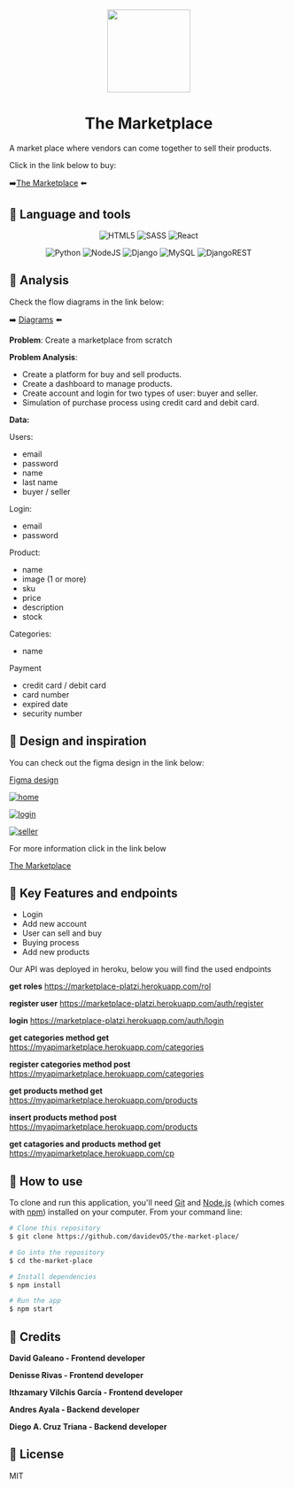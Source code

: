 <h1 align="center">
<img src="https://i.ibb.co/0CcbSJR/logo.png" width="150px">
</h1>
<h1 align="center">The Marketplace</h1>

A market place where vendors can come together to sell their products. 

Click in the link below to buy:


➡️[The Marketplace](https://the-market-place-eta.vercel.app/ "The Marketplace") ⬅️

## :shopping_cart: Language and tools
<p align="center">
<img alt="HTML5" src="https://img.shields.io/badge/html5%20-%23E34F26.svg?&style=for-the-badge&logo=html5&logoColor=white"/>  <img alt="SASS" src="https://img.shields.io/badge/SASS-hotpink.svg?&style=for-the-badge&logo=SASS&logoColor=white"/> <img alt="React" src="https://img.shields.io/badge/react-%2320232a.svg?style=for-the-badge&logo=react&logoColor=%2361DAFB"/>
</p>
<p align="center">
<img alt="Python" src="https://img.shields.io/badge/python-%2314354C.svg?style=for-the-badge&logo=python&logoColor=white"/> <img alt="NodeJS" src="https://img.shields.io/badge/node.js-%2343853D.svg?&style=for-the-badge&logo=node.js&logoColor=white"/> <img alt="Django" src="https://img.shields.io/badge/django-%23092E20.svg?style=for-the-badge&logo=django&logoColor=white"/> <img alt="MySQL" src="https://img.shields.io/badge/mysql-%2300f.svg?style=for-the-badge&logo=mysql&logoColor=white"/> <img alt="DjangoREST" src="https://img.shields.io/badge/DJANGO-REST-ff1709?style=for-the-badge&logo=django&logoColor=white&color=ff1709&labelColor=gray"/>
</p>

## :shopping_cart: Analysis

Check the flow diagrams in the link below:

➡️ [Diagrams](https://miro.com/app/board/o9J_lERVglo=/ "Diagrams") ⬅️





**Problem**: Create a marketplace from scratch

**Problem Analysis**:
- Create a platform for buy and sell products.
- Create a dashboard to manage products.
- Create account and login for two types of user: buyer and seller.
- Simulation of purchase process using credit card and debit card.

**Data:**

Users:

- email
- password
- name
- last name
- buyer / seller

Login:

- email
- password

Product:

- name
- image (1 or more)
- sku
- price
- description
- stock

Categories:

- name

Payment

- credit card / debit card
- card number
- expired date
- security number



## :shopping_cart: Design and inspiration

You can check out the figma design in the link below:

[Figma design](https://www.figma.com/file/NTDSBhr5aCsAiptlOfzpcj/The-Marketplace-AppDesign?node-id=1%3A6 "Figma design")

<a href="https://ibb.co/6411BTW"><img src="https://i.ibb.co/jLWWRQr/home.png" alt="home" border="0"></a>

<a href="https://ibb.co/Q88zTQQ"><img src="https://i.ibb.co/TKKp722/login.png" alt="login" border="0"></a>

<a href="https://ibb.co/3WPSqdK"><img src="https://i.ibb.co/y5xg1P2/seller.png" alt="seller" border="0"></a><br />

For more information click in the link below

[The Marketplace](https://the-market-place-eta.vercel.app/ "The Marketplacce")

## :shopping_cart: Key Features and endpoints
- Login
- Add new account
- User can sell and buy
- Buying process
- Add new products

Our API was deployed in heroku, below you will find the used endpoints

**get roles**
 https://marketplace-platzi.herokuapp.com/rol
 
 **register user**
https://marketplace-platzi.herokuapp.com/auth/register 

**login**
 https://marketplace-platzi.herokuapp.com/auth/login 
 
 **get categories method get**
 https://myapimarketplace.herokuapp.com/categories
 
 **register categories method post**
 https://myapimarketplace.herokuapp.com/categories
 
 **get products method get**
 https://myapimarketplace.herokuapp.com/products
 
 **insert products method post**
 https://myapimarketplace.herokuapp.com/products
 
 **get catagories and products method get**
 https://myapimarketplace.herokuapp.com/cp

## :shopping_cart: How to use
To clone and run this application, you'll need [Git](https://git-scm.com) and [Node.js](https://nodejs.org/en/download/) (which comes with [npm](http://npmjs.com)) installed on your computer. From your command line:

```bash
# Clone this repository
$ git clone https://github.com/davidevOS/the-market-place/

# Go into the repository
$ cd the-market-place

# Install dependencies
$ npm install

# Run the app
$ npm start
```
## :shopping_cart: Credits
**David Galeano - Frontend developer**

**Denisse Rivas - Frontend developer**

**Ithzamary Vilchis García - Frontend developer**

**Andres Ayala - Backend developer**

**Diego A. Cruz Triana  - Backend developer**

## :shopping_cart: License
MIT
 
